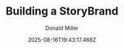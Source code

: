 ---
title: "Building a StoryBrand"
date: "2025-08-16T19:43:17.468Z"
author: "Donald Miller"
read_year: "NO"
recommendation: '3'
url: /bookshelf/building-a-storybrand
---